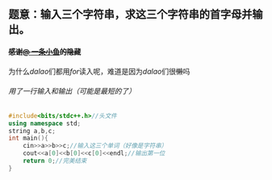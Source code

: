 ## 题意：输入三个字符串，求这三个字符串的首字母并输出。
#### ~~感谢[@ 一条小鱼](https://www.luogu.org/space/show?uid=95436)的隐藏~~
为什么$dalao$们都用$for$读入呢，难道是因为$dalao$们很~~懒~~吗
###### 用了一行输入和输出（可能是最短的了）
```cpp
#include<bits/stdc++.h>//头文件
using namespace std;
string a,b,c;
int main(){
    cin>>a>>b>>c;//输入这三个单词（好像是字符串）
    cout<<a[0]<<b[0]<<c[0]<<endl;//输出第一位
    return 0;//完美结束
}
```